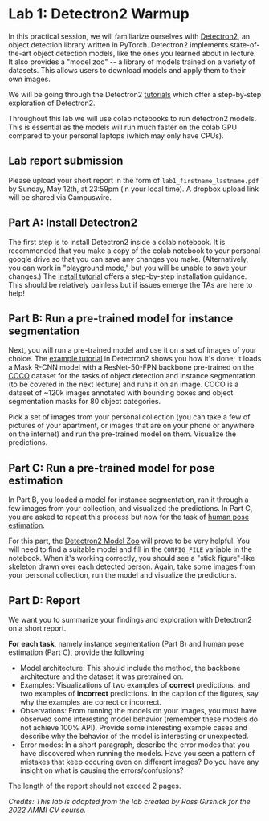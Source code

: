 # Lab 1: Detectron2 Warmup

In this practical session, we will familiarize ourselves with [Detectron2][d2], an object detection library written in PyTorch. Detectron2 implements state-of-the-art object detection models, like the ones you learned about in lecture. It also provides a "model zoo" -- a library of models trained on a variety of datasets. This allows users to download models and apply them to their own images. 

We will be going through the Detectron2 [tutorials][d2tut] which offer a step-by-step exploration of Detectron2.

Throughout this lab we will use colab notebooks to run detectron2 models. This is essential as the models will run much faster on the colab GPU compared to your personal laptops (which may only have CPUs). 

## Lab report submission
Please upload your short report in the form of `lab1_firstname_lastname.pdf` by Sunday, May 12th, at 23:59pm (in your local time). A dropbox upload link will be shared via Campuswire.

## Part A: Install Detectron2 

The first step is to install Detectron2 inside a colab notebook. It is recommended that you make a copy of the colab notebook to your personal google drive so that you can save any changes you make. (Alternatively, you can work in "playground mode," but you will be unable to save your changes.) The [install tutorial][d2inst] offers a step-by-step installation guidance. This should be relatively painless but if issues emerge the TAs are here to help!

## Part B: Run a pre-trained model for instance segmentation

Next, you will run a pre-trained model and use it on a set of images of your choice. The [example tutorial][d2run] in Detectron2 shows you how it's done; it loads a Mask R-CNN model with a ResNet-50-FPN backbone pre-trained on the [COCO][coco] dataset for the tasks of object detection and instance segmentation (to be covered in the next lecture) and runs it on an image. COCO is a dataset of ~120k images annotated with bounding boxes and object segmentation masks for 80 object categories. 

Pick a set of images from your personal collection (you can take a few of pictures of your apartment, or images that are on your phone or anywhere on the internet) and run the pre-trained model on them. Visualize the predictions.

## Part C: Run a pre-trained model for pose estimation 

In Part B, you loaded a model for instance segmentation, ran it through a few images from your collection, and visualized the predictions. In Part C, you are asked to repeat this process but now for the task of [human pose estimation][pose].

For this part, the [Detectron2 Model Zoo][d2zoo] will prove to be very helpful. You will need to find a suitable model and fill in the `CONFIG_FILE` variable in the notebook. When it's working correctly, you should see a "stick figure"-like skeleton drawn over each detected person. Again, take some images from your personal collection, run the model and visualize the predictions. 

## Part D: Report

We want you to summarize your findings and exploration with Detectron2 on a short report. 

__For each task__, namely instance segmentation (Part B) and human pose estimation (Part C), provide the following
* Model architecture: This should include the method, the backbone architecture and the dataset it was pretrained on.
* Examples: Visualizations of two examples of __correct__ predictions, and two examples of __incorrect__ predictions. In the caption of the figures, say why the examples are correct or incorrect.
* Observations: From running the models on your images, you must have observed some interesting model behavior (remember these models do not achieve 100% AP!). Provide some interesting example cases and describe why the behavior of the model is interesting or unexpected. 
* Error modes: In a short paragraph, describe the error modes that you have discovered when running the models. Have you seen a pattern of mistakes that keep occuring even on different images? Do you have any insight on what is causing the errors/confusions? 

The length of the report should not exceed 2 pages.

*Credits: This lab is adapted from the lab created by Ross Girshick for the 2022 AMMI CV course.*

[d2]: https://github.com/facebookresearch/detectron2
[d2tut]: https://colab.research.google.com/drive/1X6dmLHMVw3B9QhZn-x0j5HLi_Ss4mHYy?usp=sharing
[d2inst]: https://colab.research.google.com/drive/1X6dmLHMVw3B9QhZn-x0j5HLi_Ss4mHYy#scrollTo=vM54r6jlKTII
[d2run]: https://colab.research.google.com/drive/1X6dmLHMVw3B9QhZn-x0j5HLi_Ss4mHYy#scrollTo=Vk4gID50K03a
[coco]: http://cocodataset.org/#home
[d2zoo]: https://github.com/facebookresearch/detectron2/blob/master/MODEL_ZOO.md
[pose]: https://colab.research.google.com/drive/1X6dmLHMVw3B9QhZn-x0j5HLi_Ss4mHYy#scrollTo=oKBbjnLw5GGG
